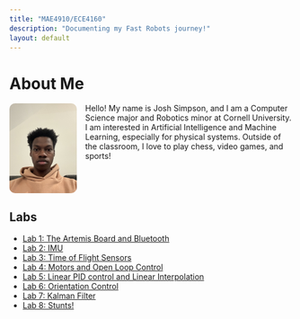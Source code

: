 ```yaml
---
title: "MAE4910/ECE4160"
description: "Documenting my Fast Robots journey!"
layout: default
---
```


# About Me

<div class="bio-container">
    <img src="assets/images/IMG_0931.jpg" alt="Profile Picture" style="float: left; margin-right: 15px; width: 120px; border-radius: 10px;">
    <p>Hello! My name is Josh Simpson, and I am a Computer Science major and Robotics minor at Cornell University. I am interested in Artificial Intelligence and Machine Learning, especially for physical systems. Outside of the classroom, I love to play chess, video games, and sports!</p>
</div>

<div style="clear: both;"></div>

## Labs
- [Lab 1: The Artemis Board and Bluetooth](docs/pages/lab1.md)
- [Lab 2: IMU](docs/pages/lab2.md)
- [Lab 3: Time of Flight Sensors](docs/pages/lab3.md)
- [Lab 4: Motors and Open Loop Control](docs/pages/lab4.md)
- [Lab 5: Linear PID control and Linear Interpolation](docs/page/lab5.md)
- [Lab 6: Orientation Control](docs/pags/lab6.md)
- [Lab 7: Kalman Filter](docs/page/lab7.md)
- [Lab 8: Stunts!](docs/pages/lab8.md)